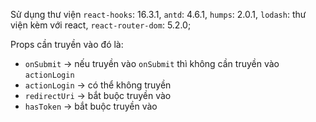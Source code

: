 Sử dụng thư viện `react-hooks`: 16.3.1, `antd`: 4.6.1, `humps`: 2.0.1, `lodash`: thư viện kèm với react, `react-router-dom`: 5.2.0;

Props cần truyền vào đó là:
- `onSubmit` -> nếu truyền vào `onSubmit` thì không cần truyền vào `actionLogin`
- `actionLogin` -> có thể không truyền
- `redirectUri` -> bắt buộc truyền vào
- `hasToken` -> bắt buộc truyền vào